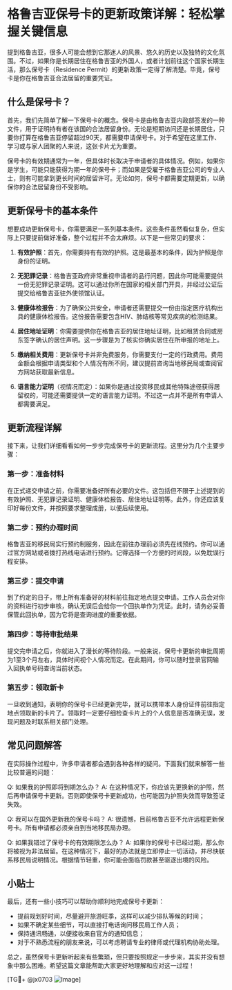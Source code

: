 # 格鲁吉亚保号卡的更新政策详解：轻松掌握关键信息

提到格鲁吉亚，很多人可能会想到它那迷人的风景、悠久的历史以及独特的文化氛围。不过，如果你是长期居住在格鲁吉亚的外国人，或者计划前往这个国家长期生活，那么保号卡（Residence Permit）的更新政策一定得了解清楚。毕竟，保号卡是你在格鲁吉亚合法居留的重要凭证。

## 什么是保号卡？

首先，我们先简单了解一下保号卡的概念。保号卡是由格鲁吉亚内政部签发的一种文件，用于证明持有者在该国的合法居留身份。无论是短期访问还是长期居住，只要你打算在格鲁吉亚停留超过90天，都需要申请保号卡。对于希望在这里工作、学习或与家人团聚的人来说，这张卡片尤为重要。

保号卡的有效期通常为一年，但具体时长取决于申请者的具体情况。例如，如果你是学生，可能只能获得为期一年的保号卡；而如果是受雇于格鲁吉亚公司的专业人士，则有可能拿到更长时间的居留许可。无论如何，保号卡都需要定期更新，以确保你的合法居留身份不受影响。

## 更新保号卡的基本条件

想要成功更新保号卡，你需要满足一系列基本条件。这些条件虽然看似复杂，但实际上只要提前做好准备，整个过程并不会太麻烦。以下是一些常见的要求：

1. **有效护照**：首先，你需要持有有效的护照。这是最基本的条件，因为护照是你身份的证明。
   
2. **无犯罪记录**：格鲁吉亚政府非常重视申请者的品行问题，因此你可能需要提供一份无犯罪记录证明。这可以通过你所在国家的相关部门开具，并经过公证后提交给格鲁吉亚驻外使领馆认证。

3. **健康体检报告**：为了确保公共安全，申请者还需要提交一份由指定医疗机构出具的健康体检报告。这份报告需要包含HIV、肺结核等常见疾病的检测结果。

4. **居住地址证明**：你需要提供你在格鲁吉亚的居住地址证明，比如租赁合同或房东签字确认的居住声明。这一步骤是为了核实你确实居住在所申报的地址上。

5. **缴纳相关费用**：更新保号卡并非免费服务，你需要支付一定的行政费用。费用金额会根据申请类型和个人情况有所不同，建议提前咨询当地移民局或查阅官方网站获取最新信息。

6. **语言能力证明**（视情况而定）：如果你是通过投资移民或其他特殊途径获得居留权的，可能还需要提供一定的语言能力证明。不过这一点并不是所有申请人都需要满足。

## 更新流程详解

接下来，让我们详细看看如何一步步完成保号卡的更新流程。这里分为几个主要步骤：

### 第一步：准备材料

在正式递交申请之前，你需要准备好所有必要的文件。这包括但不限于上述提到的有效护照、无犯罪记录证明、健康体检报告、居住地址证明等。此外，你还应该复印好每份文件，并按照要求整理成册，以便后续使用。

### 第二步：预约办理时间

格鲁吉亚的移民局实行预约制服务，因此在前往办理前必须先在线预约。你可以通过官方网站或者拨打热线电话进行预约。记得选择一个方便的时间段，以免耽误行程安排。

### 第三步：提交申请

到了约定的日子，带上所有准备好的材料前往指定地点提交申请。工作人员会对你的资料进行初步审核，确认无误后会给你一个回执单作为凭证。此时，请务必妥善保管此回执单，因为它将是查询进度的重要依据。

### 第四步：等待审批结果

提交完申请之后，你就进入了漫长的等待阶段。一般来说，保号卡更新的审批周期为1至3个月左右，具体时间视个人情况而定。在此期间，你可以随时登录官网输入回执单号码查询当前状态。

### 第五步：领取新卡

一旦收到通知，表明你的保号卡已经更新完毕，就可以携带本人身份证件前往指定地点领取新的卡片了。领取时一定要仔细检查卡片上的个人信息是否准确无误，发现问题及时联系相关部门处理。

## 常见问题解答

在实际操作过程中，许多申请者都会遇到各种各样的疑问。下面我们就来解答一些比较普遍的问题：

Q: 如果我的护照即将到期怎么办？
A: 在这种情况下，你应该先更换新的护照，然后再申请保号卡更新。否则即使保号卡更新成功，也可能因为护照失效而导致签证失效。

Q: 我可以在国外更新我的保号卡吗？
A: 很遗憾，目前格鲁吉亚不允许远程更新保号卡。所有申请都必须亲自到当地移民局办理。

Q: 如果我错过了保号卡的有效期限怎么办？
A: 如果你的保号卡已经过期，那么你将被视为非法居留。在这种情况下，最好的办法就是立即停止一切活动，并尽快联系移民局说明情况。根据情节轻重，你可能会面临罚款甚至驱逐出境的风险。

## 小贴士

最后，还有一些小技巧可以帮助你顺利地完成保号卡更新：

- 提前规划好时间，尽量避开旅游旺季，这样可以减少排队等候的时间；
- 如果不确定某些细节，可以直接打电话询问移民局工作人员；
- 保持通讯畅通，以便接收来自官方的通知信息；
- 对于不熟悉流程的朋友来说，可以考虑聘请专业的律师或代理机构协助处理。

总之，虽然保号卡更新听起来有些繁琐，但只要按照规定一步步来，其实并没有想象中那么困难。希望这篇文章能帮助大家更好地理解和应对这一过程！

[TG💪+ @jx0703 ![Image](https://github.com/user-attachments/assets/dbca1d08-cadb-493c-b0ec-ad6f7a83f270)]